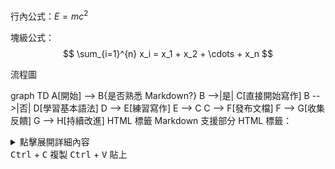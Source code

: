 行內公式：$E = mc^2$

塊級公式： $$ \sum_{i=1}^{n} x_i = x_1 + x_2 + \cdots + x_n $$

流程圖

graph TD
    A[開始] --> B{是否熟悉 Markdown?}
    B -->|是| C[直接開始寫作]
    B -->|否| D[學習基本語法]
    D --> E[練習寫作]
    E --> C
    C --> F[發布文檔]
    F --> G[收集反饋]
    G --> H[持續改進]
HTML 標籤
Markdown 支援部分 HTML 標籤：

<details> <summary>點擊展開詳細內容</summary>
這裡是隱藏的內容，只有點擊上方標題才會顯示。

可以包含：

列表項目
格式化文字
代碼片段
</details>
<kbd>Ctrl</kbd> + <kbd>C</kbd> 複製 <kbd>Ctrl</kbd> + <kbd>V</kbd> 貼上
